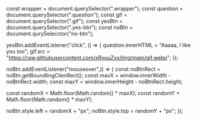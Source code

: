 const wrapper = document.querySelector(".wrapper");
const question = document.querySelector(".question");
const gif = document.querySelector(".gif");
const yesBtn = document.querySelector(".yes-btn");
const noBtn = document.qurySelecctor("no-btn");

yesBtn.addEventListener("click", () => {
  question.innerHTML = "Aaaaa, I like you too";
  gif.src =
     "https://raw.githubusercontent.com/xRyuuZyx/Img/main/gif.webp";
});

noBtn.addEventListener("mouseover",() => {
  const noBtnRect = noBtn.getBoundlingClienRect();
  const maxX = window.innerWidth - noBtnRect.width;
  const maxY = window.innerHeight - noBtnRect.height;

  const randomX = Math.floor(Math.random() * maxX);
  const randomY = Math.floor(Math.random() * maxY);

  noBtn.style.left = randomX + "px";
  noBtn.style.top = randomY + "px";
});

